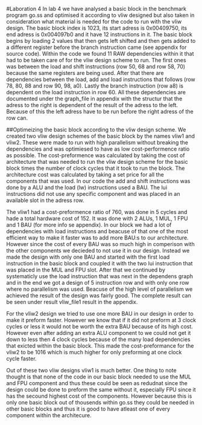 #Laboration 4
In lab 4 we have analysed a basic block in the benchmark program go.ss and optimised it according to vliw designed but also taken in consideration what material is needed for the code to run with the vliw design. The basic block index is 1023, its start adress is 0x00409750, its end adress is 0x004097b0 and it have 12 instructions in it. The basic block begins by loading 2 values that then gets left shifted and then gets added to a different register before the branch instruction came (see appendix for source code). Within the code we found 11 RAW dependencies within it that had to be taken care of for the vliw design scheme to run. The first ones was between the load and shift instructions (row 50, 68 and row 58, 70) because the same registers are being used. After that there are dependencies between the load, add and load instructions that follows (row 78, 80, 88 and row 90, 98, a0). Lastly the branch instruction (row a8) is dependent on the load instruction in row 60. All these dependencies are documented under the graph_file in appendix with the structur that the adress to the right is dependent of the result of the adress to the left. Because of this the left adress have to be run before the right adress of the row can.

##Optimeizing the basic block according to the vliw design scheme.
We created two vliw design schemes of the basic block by the names vliw1 and vliw2. These were made to run with high parallelism without breaking the dependencies and was optimiesed to have as low cost-performence ratio as possible. The cost-preformence was calculated by taking the cost of architecture that was needed to run the vliw design scheme for the basic block times the number of clock cycles that it took to run the block. The architecture cost was calculated by taking a set price for all the components that was used. In our code the add and shift instructions was done by a ALU and the load (lw) instructions used a BAU. The lui instructions did not use any specific component and was placed in an available slot in the adress row.

The vliw1 had a cost-preformence ratio of 760, was done in 5 cycles and hade a total hardware cost of 152. It was done with 2 ALUs, 1 MUL, 1 FPU and 1 BAU (for more info se appendix). In our block we had a lot of dependencies with load instructions and beacuse of that one of the most efficient way to make it faster was to add more BAU:s to our architecture. However since the cost of every BAU was so much high in comperison with the other components we decieded to not use it in our design. Instead we made the design with only one BAU and started with the first load instruction in the basic block and coupled it with the two lui instruction that was placed in the MUL and FPU slot. After that we continued by systematicly use the load instruction that was next in the dependens graph and in the end we got a design of 5 instruction row and with only one row where no parallelism was used. Beacuse of the high level of parallelism we achieved the result of the design was fairly good. The complete result can be seen under result vliw_file1 result in the appendix.

For the vliw2 design we tried to use one more BAU in our design in order to make it preform faster. However we know that if it did not preform at 3 clock cycles or less it would not be worth the extra BAU because of its high cost. However even after adding an extra ALU component to we could not get it down to less then 4 clock cycles because of the many load dependencies that exicted within the basic block. This made the cost-preformance for the vliw2 to be 1016 which is much higher for only preforming at one clock cycle faster.

Out of these two vliw designs vliw1 is much better. One thing to note thought is that none of the code in our basic block needed to use the MUL and FPU component and thus these could be seen as redudnat since the design could be done to preform the same without it, especially FPU since it has the secound highest cost of the components. However because this is only one basic block out of thousends within go.ss they could be needed in other basic blocks and thus it is good to have atleast one of every component within the architecure.


